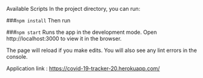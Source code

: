 Available Scripts
In the project directory, you can run:

###`npm install`
Then run

###`npm start`
Runs the app in the development mode.
Open http://localhost:3000 to view it in the browser.

The page will reload if you make edits.
You will also see any lint errors in the console.

Application link : https://covid-19-tracker-20.herokuapp.com/
